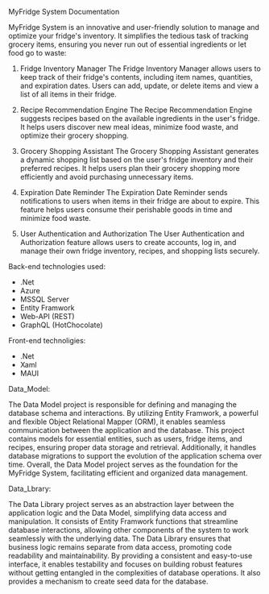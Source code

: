 MyFridge System Documentation

MyFridge System is an innovative and user-friendly solution to manage and optimize your fridge's inventory. It simplifies the tedious task of tracking grocery items, ensuring you never run out of essential ingredients or let food go to waste:

1. Fridge Inventory Manager
The Fridge Inventory Manager allows users to keep track of their fridge's contents, including item names, quantities, and expiration dates. Users can add, update, or delete items and view a list of all items in their fridge.

2. Recipe Recommendation Engine
The Recipe Recommendation Engine suggests recipes based on the available ingredients in the user's fridge. It helps users discover new meal ideas, minimize food waste, and optimize their grocery shopping.

3. Grocery Shopping Assistant
The Grocery Shopping Assistant generates a dynamic shopping list based on the user's fridge inventory and their preferred recipes. It helps users plan their grocery shopping more efficiently and avoid purchasing unnecessary items.

4. Expiration Date Reminder
The Expiration Date Reminder sends notifications to users when items in their fridge are about to expire. This feature helps users consume their perishable goods in time and minimize food waste.

5. User Authentication and Authorization
The User Authentication and Authorization feature allows users to create accounts, log in, and manage their own fridge inventory, recipes, and shopping lists securely.

Back-end technologies used:
  - .Net
  - Azure
  - MSSQL Server
  - Entity Framwork
  - Web-API (REST)
  - GraphQL (HotChocolate)

Front-end technoligies:
  - .Net
  - Xaml
  - MAUI

Data_Model: 

The Data Model project is responsible for defining and managing the database schema and interactions. By utilizing Entity Framwork, a powerful and flexible Object Relational Mapper (ORM), it enables seamless communication between the application and the database. This project contains models for essential entities, such as users, fridge items, and recipes, ensuring proper data storage and retrieval. Additionally, it handles database migrations to support the evolution of the application schema over time. Overall, the Data Model project serves as the foundation for the MyFridge System, facilitating efficient and organized data management.

Data_Lbrary:

The Data Library project serves as an abstraction layer between the application logic and the Data Model, simplifying data access and manipulation. It consists of Entity Framwork functions that streamline database interactions, allowing other components of the system to work seamlessly with the underlying data. The Data Library ensures that business logic remains separate from data access, promoting code readability and maintainability. By providing a consistent and easy-to-use interface, it enables testability and focuses on building robust features without getting entangled in the complexities of database operations. It also provides a mechanism to create seed data for the database.


